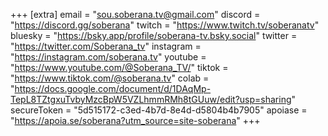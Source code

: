 +++
[extra]
email = "sou.soberana.tv@gmail.com"
discord = "https://discord.gg/soberana"
twitch = "https://www.twitch.tv/soberanatv"
bluesky = "https://bsky.app/profile/soberana-tv.bsky.social"
twitter = "https://twitter.com/Soberana_tv"
instagram = "https://instagram.com/soberana.tv"
youtube = "https://www.youtube.com/@Soberana_TV/"
tiktok = "https://www.tiktok.com/@soberana.tv"
colab = "https://docs.google.com/document/d/1DAqMp-TepL8TZtgxuTvbyMzcBpW5VZLhmmRMh8tGUuw/edit?usp=sharing"
secureToken = "5d515172-c3ed-4b7d-8e4d-d5804b4b7905"
apoiase = "https://apoia.se/soberana?utm_source=site-soberana"
+++

